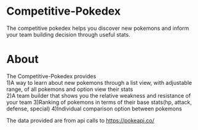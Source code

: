 # Competitive-Pokedex

The competitive pokedex helps you discover new pokemons and inform your team building decision through useful stats.

# About  
The Competitive-Pokedex provides  
1)A way to learn about new pokemons through a list view, with adjustable range, of all pokemons and option view their stats  
2)A team builder that shows you the relative weakness and resistance of your team
3)Ranking of pokemons in terms of their base stats(hp, attack, defense, special)
4)Individual comparison option between pokemons

The data provided are from api calls to https://pokeapi.co/




